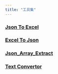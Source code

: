 ```yaml
---
title: "工具集"
---
```


### [Json To Excel](/tools/json_to_excel.html)

### [Excel To Json](/tools/excel_to_json.html)

### [Json_Array_Extract](/tools/json_array_extract.html)

### [Text Convertor](/tools/text_convertor.html)
